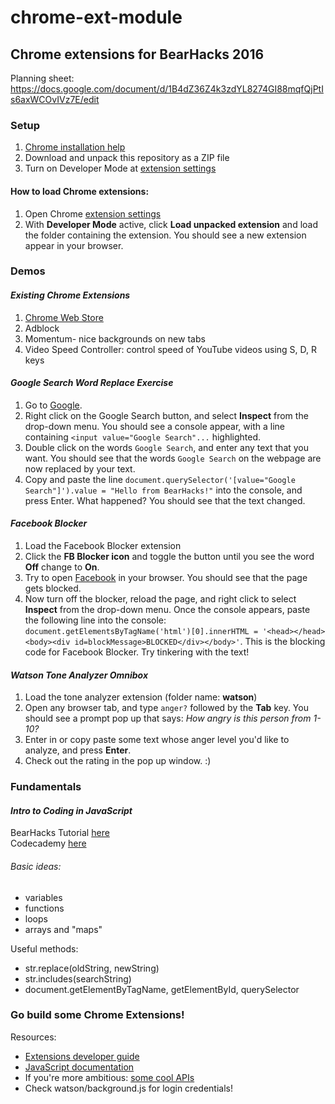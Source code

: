# chrome-ext-module
## Chrome extensions for BearHacks 2016
Planning sheet: https://docs.google.com/document/d/1B4dZ36Z4k3zdYL8274GI88mqfQjPtIs6axWCOvIVz7E/edit

### Setup
1. [Chrome installation help](https://support.google.com/chrome/answer/95346?co=GENIE.Platform%3DDesktop&hl=en-GB)
2. Download and unpack this repository as a ZIP file
3. Turn on Developer Mode at [extension settings](chrome://extensions)

#### How to load Chrome extensions:
1. Open Chrome [extension settings](chrome://extensions)
2. With **Developer Mode** active, click **Load unpacked extension** and load the folder containing the extension. You should see a new extension appear in your browser.

### Demos
#### _Existing Chrome Extensions_
1. [Chrome Web Store](https://chrome.google.com/webstore/category/extensions?hl=en)
2. Adblock
3. Momentum- nice backgrounds on new tabs
4. Video Speed Controller: control speed of YouTube videos using S, D, R keys

#### _Google Search Word Replace Exercise_
1. Go to [Google](https://www.google.com).
2. Right click on the Google Search button, and select **Inspect** from the drop-down menu. You should see a console appear, with a line containing `<input value="Google Search"...` highlighted.
3. Double click on the words `Google Search`, and enter any text that you want. You should see that the words `Google Search` on the webpage are now replaced by your text.
4. Copy and paste the line `document.querySelector('[value="Google Search"]').value = "Hello from BearHacks!"` into the console, and press Enter. What happened? You should see that the text changed.

#### _Facebook Blocker_
1. Load the Facebook Blocker extension
2. Click the **FB Blocker icon** and toggle the button until you see the word **Off** change to **On**.
3. Try to open [Facebook](www.facebook.com) in your browser. You should see that the page gets blocked.
4. Now turn off the blocker, reload the page, and right click to select **Inspect** from the drop-down menu. Once the console appears, paste the following line into the console: `document.getElementsByTagName('html')[0].innerHTML = '<head></head><body><div id=blockMessage>BLOCKED</div></body>'`. This is the blocking code for Facebook Blocker. Try tinkering with the text!

#### _Watson Tone Analyzer Omnibox_
1. Load the tone analyzer extension (folder name: **watson**)
2. Open any browser tab, and type `anger?` followed by the **Tab** key. You should see a prompt pop up that says: _How angry is this person from 1-10?_
3. Enter in or copy paste some text whose anger level you'd like to analyze, and press **Enter**.
4. Check out the rating in the pop up window. :)

### Fundamentals
#### _Intro to Coding in JavaScript_
BearHacks Tutorial [here](https://repl.it/EWtF/latest)  
Codecademy [here](https://www.codecademy.com/learn/javascript)  
###### Basic ideas:
* variables
* functions
* loops
* arrays and "maps"

Useful methods:
* str.replace(oldString, newString)
* str.includes(searchString)
* document.getElementByTagName, getElementById, querySelector

### Go build some Chrome Extensions!
Resources:
* [Extensions developer guide](https://developer.chrome.com/extensions)
* [JavaScript documentation](https://developer.mozilla.org/en-US/docs/Web/JavaScript)
* If you're more ambitious: [some cool APIs](http://www.creativebloq.com/web-design/apis-developers-need-know-121518469)
* Check watson/background.js for login credentials!
